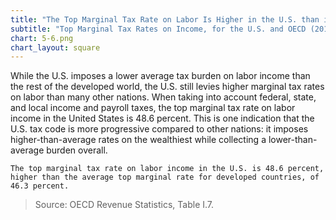 ```yaml
---
title: "The Top Marginal Tax Rate on Labor Is Higher in the U.S. than in the OECD"
subtitle: "Top Marginal Tax Rates on Income, for the U.S. and OECD (2014)"
chart: 5-6.png
chart_layout: square
---
```

While the U.S. imposes a lower average tax burden on labor income than the rest of the developed world, the U.S. still levies higher marginal tax rates on labor than many other nations. When taking into account federal, state, and local income and payroll taxes, the top marginal tax rate on labor income in the United States is 48.6 percent. This is one indication that the U.S. tax code is more progressive compared to other nations: it imposes higher-than-average rates on the wealthiest while collecting a lower-than-average burden overall.

```
The top marginal tax rate on labor income in the U.S. is 48.6 percent, higher than the average top marginal rate for developed countries, of 46.3 percent.
```

>Source: OECD Revenue Statistics, Table I.7.
